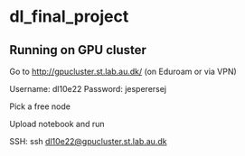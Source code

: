 # dl_final_project

## Running on GPU cluster

Go to http://gpucluster.st.lab.au.dk/ (on Eduroam or via VPN)

Username: dl10e22
Password: jesperersej

Pick a free node

Upload notebook and run

SSH:
ssh dl10e22@gpucluster.st.lab.au.dk
